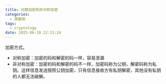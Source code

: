 ```yaml
---
title: 对撑加密和非对称加密
categories:
  - 源基础
tags:
  - cryptology
date: 2025-06-10 22:13:24
---
```


加密方式。

* 对称加密：加密的码和解密的码一样，容易泄漏
* 非对称加密：加密的码和解密的码不一样，加密码称为公钥，解密码称为私钥。这样信息发送按照公钥加密，只有信息接收方有私钥解密，其他没有私钥的人都无法破解。
